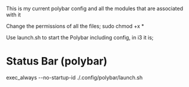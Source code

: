 This is my current polybar config and all the modules that are associated with it

Change the permissions of all the files; sudo chmod +x *

Use launch.sh to start the Polybar including config, in i3 it is;

# Status Bar (polybar)
exec_always --no-startup-id ./.config/polybar/launch.sh
